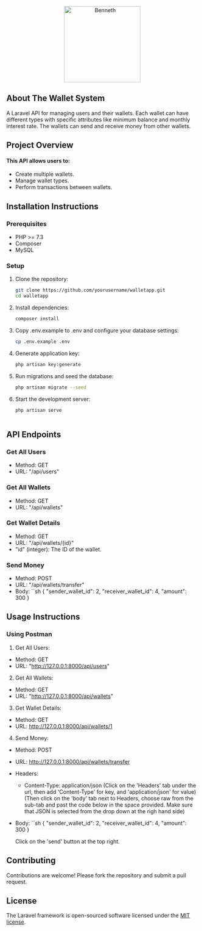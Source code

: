 <p align="center"><a href="https://benneth.benjastech.com/" target="_blank"><img src="https://benneth.benjastech.com/wp-content/uploads/2023/04/cropped-pngtree-shiny-golden-alphabet-letter-b-isolated-on-transparent-background-png-image_6954989-removebg-preview.png" width="200" alt="Benneth"></a></p>

<!-- <p align="center">
<a href="https://github.com/laravel/framework/actions"><img src="https://github.com/laravel/framework/workflows/tests/badge.svg" alt="Build Status"></a>
<a href="https://packagist.org/packages/laravel/framework"><img src="https://img.shields.io/packagist/dt/laravel/framework" alt="Total Downloads"></a>
<a href="https://packagist.org/packages/laravel/framework"><img src="https://img.shields.io/packagist/v/laravel/framework" alt="Latest Stable Version"></a>
<a href="https://packagist.org/packages/laravel/framework"><img src="https://img.shields.io/packagist/l/laravel/framework" alt="License"></a>
</p> -->

## About The Wallet System

A Laravel API for managing users and their wallets. Each wallet can have different types with specific attributes like minimum balance and monthly interest rate. The wallets can send and receive money from other wallets.

## Project Overview

#### This API allows users to:
- Create multiple wallets.
- Manage wallet types.
- Perform transactions between wallets.


<!-- - [Simple, fast routing engine](https://laravel.com/docs/routing).
- [Powerful dependency injection container](https://laravel.com/docs/container).
- Multiple back-ends for [session](https://laravel.com/docs/session) and [cache](https://laravel.com/docs/cache) storage.
- Expressive, intuitive [database ORM](https://laravel.com/docs/eloquent).
- Database agnostic [schema migrations](https://laravel.com/docs/migrations).
- [Robust background job processing](https://laravel.com/docs/queues).
- [Real-time event broadcasting](https://laravel.com/docs/broadcasting). -->


## Installation Instructions

### Prerequisites

- PHP >= 7.3
- Composer
- MySQL


### Setup

1. Clone the repository:
   ```sh
   git clone https://github.com/yourusername/walletapp.git
   cd walletapp

2. Install dependencies:
    ```sh
    composer install

3. Copy .env.example to .env and configure your database settings:
    ```sh
    cp .env.example .env

4. Generate application key:
    ```sh
    php artisan key:generate


5. Run migrations and seed the database:
    ```sh
    php artisan migrate --seed

6. Start the development server:
    ```sh
    php artisan serve



## API Endpoints

### Get All Users
- Method: GET
- URL: "/api/users"

### Get All Wallets
- Method: GET
- URL: "/api/wallets"


### Get Wallet Details
- Method: GET
- URL: "/api/wallets/{id}" 
- "id" (integer): The ID of the wallet.


### Send Money
- Method: POST
- URL: "/api/wallets/transfer"
- Body:
    ``sh
    {
        "sender_wallet_id": 2,
        "receiver_wallet_id": 4,
        "amount": 300
    }



## Usage Instructions

### Using Postman

1. Get All Users:

- Method: GET
- URL: "http://127.0.0.1:8000/api/users"


2. Get All Wallets:

- Method: GET
- URL: "http://127.0.0.1:8000/api/wallets"


3. Get Wallet Details:

- Method: GET
- URL: http://127.0.0.1:8000/api/wallets/1


4. Send Money:

- Method: POST
- URL: http://127.0.0.1:8000/api/wallets/transfer
- Headers:
    - Content-Type: application/json
    (Click on the 'Headers' tab under the url, then add 'Content-Type' for key, and 'application/json' for value)
    (Then click on the 'body' tab next to Headers, choose raw from the sub-tab and past the code below in the space provided. Make sure that JSON is selected from the drop down at the righ hand side)
- Body: 
    ``sh
    {
        "sender_wallet_id": 2,
        "receiver_wallet_id": 4,
        "amount": 300
    }

    Click on the 'send' button at the top right.


## Contributing
Contributions are welcome! Please fork the repository and submit a pull request.


## License

The Laravel framework is open-sourced software licensed under the [MIT license](https://opensource.org/licenses/MIT).
